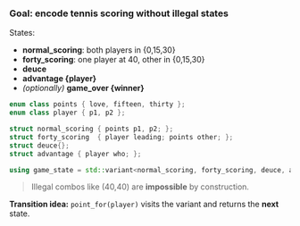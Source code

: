 ### **Goal:** encode tennis scoring without illegal states
States:
- **normal_scoring**: both players in {0,15,30}
- **forty_scoring**: one player at 40, other in {0,15,30}
- **deuce**
- **advantage {player}**
- *(optionally)* **game_over {winner}**

```cpp
enum class points { love, fifteen, thirty };
enum class player { p1, p2 };

struct normal_scoring { points p1, p2; };
struct forty_scoring  { player leading; points other; };
struct deuce{};
struct advantage { player who; };

using game_state = std::variant<normal_scoring, forty_scoring, deuce, advantage>;
```
> Illegal combos like (40,40) are **impossible** by construction.

**Transition idea:** `point_for(player)` visits the variant and returns the **next** state.

